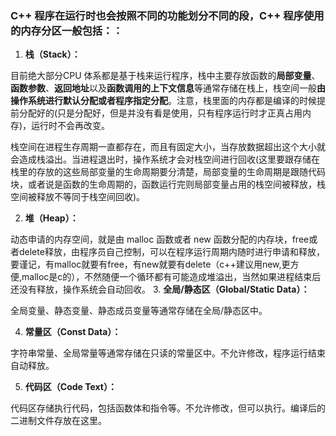 ### C++ 程序在运行时也会按照不同的功能划分不同的段，C++ 程序使用的内存分区一般包括：：
1. <b>栈（Stack）：</b>

目前绝大部分CPU 体系都是基于栈来运行程序，栈中主要存放函数的<b>局部变量</b>、<b>函数参数</b>、<b>返回地址</b>以及<b>函数调用的上下文信息</b>等通常存储在栈上，栈空间一般<b>由操作系统进行默认分配或者程序指定分配</b>。注意，栈里面的内存都是编译的时候提前分配好的(只是分配好，但是并没有看是使用，只有程序运行时才正真占用内存)，运行时不会再改变。

栈空间在进程生存周期一直都存在，而且有固定大小，当存放数据超出这个大小就会造成栈溢出。当进程退出时，操作系统才会对栈空间进行回收(这里要跟存储在栈里的存放的这些局部变量的生命周期要分清楚，局部变量的生命周期是跟随代码块，或者说是函数的生命周期的，函数运行完则局部变量占用的栈空间被释放，栈空间被释放不等同于栈空间回收)。

2. <b>堆（Heap）：</b>

动态申请的内存空间，就是由 malloc 函数或者 new 函数分配的内存块，free或者delete释放，由程序员自己控制，可以在程序运行周期内随时进行申请和释放，要谨记，有malloc就要有free，有new就要有delete（c++建议用new,更方便,malloc是c的），不然随便一个循环都有可能造成堆溢出，当然如果进程结束后还没有释放，操作系统会自动回收。
3. <b>全局/静态区（Global/Static Data）：</b>

全局变量、静态变量、静态成员变量等通常存储在全局/静态区中。

4. <b>常量区（Const Data）：</b>

字符串常量、全局常量等通常存储在只读的常量区中。不允许修改，程序运行结束自动释放。

5. <b>代码区（Code Text）：</b>

代码区存储执行代码，包括函数体和指令等。不允许修改，但可以执行。编译后的二进制文件存放在这里。
